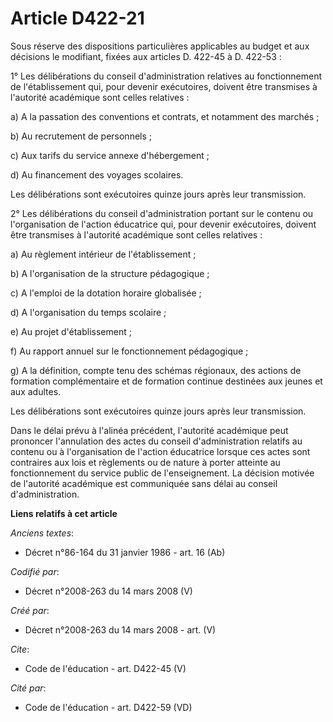 # Article D422-21

Sous réserve des dispositions particulières applicables au budget et aux décisions le modifiant, fixées aux articles D.
422-45 à D. 422-53 : 

1° Les délibérations du conseil d'administration relatives au fonctionnement de l'établissement qui, pour devenir
exécutoires, doivent être transmises à l'autorité académique sont celles relatives : 

a) A la passation des conventions et contrats, et notamment des marchés ; 

b) Au recrutement de personnels ; 

c) Aux tarifs du service annexe d'hébergement ; 

d) Au financement des voyages scolaires. 

Les délibérations sont exécutoires quinze jours après leur transmission. 

2° Les délibérations du conseil d'administration portant sur le contenu ou l'organisation de l'action éducatrice qui, pour
devenir exécutoires, doivent être transmises à l'autorité académique sont celles relatives : 

a) Au règlement intérieur de l'établissement ; 

b) A l'organisation de la structure pédagogique ; 

c) A l'emploi de la dotation horaire globalisée ; 

d) A l'organisation du temps scolaire ; 

e) Au projet d'établissement ; 

f) Au rapport annuel sur le fonctionnement pédagogique ; 

g) A la définition, compte tenu des schémas régionaux, des actions de formation complémentaire et de formation continue
destinées aux jeunes et aux adultes. 

Les délibérations sont exécutoires quinze jours après leur transmission. 

Dans le délai prévu à l'alinéa précédent, l'autorité académique peut prononcer l'annulation des actes du conseil
d'administration relatifs au contenu ou à l'organisation de l'action éducatrice lorsque ces actes sont contraires aux lois et
règlements ou de nature à porter atteinte au fonctionnement du service public de l'enseignement. La décision motivée de
l'autorité académique est communiquée sans délai au conseil d'administration.

**Liens relatifs à cet article**

_Anciens textes_:

  - Décret n°86-164 du 31 janvier 1986 - art. 16 (Ab)

_Codifié par_:

  - Décret n°2008-263 du 14 mars 2008 (V)

_Créé par_:

  - Décret n°2008-263 du 14 mars 2008 - art. (V)

_Cite_:

  - Code de l'éducation - art. D422-45 (V)

_Cité par_:

  - Code de l'éducation - art. D422-59 (VD)
